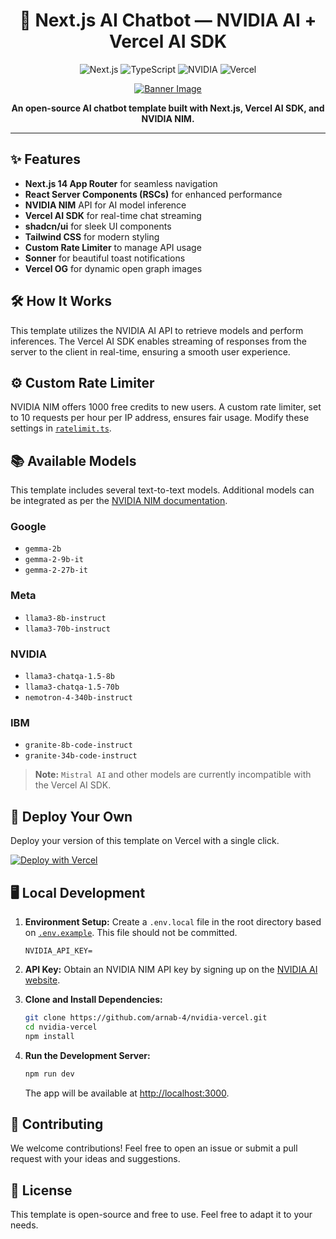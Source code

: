 
<h1 align="center">🚀 Next.js AI Chatbot — NVIDIA AI + Vercel AI SDK</h1>

<p align="center">
  <img src="https://img.shields.io/badge/Next.js-000000.svg?style=for-the-badge&logo=nextdotjs&logoColor=white" alt="Next.js">
  <img src="https://img.shields.io/badge/TypeScript-3178C6.svg?style=for-the-badge&logo=TypeScript&logoColor=white" alt="TypeScript">
  <img src="https://img.shields.io/badge/NVIDIA-76B900.svg?style=for-the-badge&logo=NVIDIA&logoColor=white" alt="NVIDIA">
  <img src="https://img.shields.io/badge/Vercel-000000.svg?style=for-the-badge&logo=Vercel&logoColor=white" alt="Vercel">
</p>

<p align="center">
  <a href="https://nvidia-vercel.vercel.app/" target="_blank">
    <img src="https://nvidia-vercel.vercel.app/og.png" alt="Banner Image" />
  </a>
</p>

<p align="center"><strong>An open-source AI chatbot template built with Next.js, Vercel AI SDK, and NVIDIA NIM.</strong></p>

---

## ✨ Features

- **Next.js 14 App Router** for seamless navigation
- **React Server Components (RSCs)** for enhanced performance
- **NVIDIA NIM** API for AI model inference
- **Vercel AI SDK** for real-time chat streaming
- **shadcn/ui** for sleek UI components
- **Tailwind CSS** for modern styling
- **Custom Rate Limiter** to manage API usage
- **Sonner** for beautiful toast notifications
- **Vercel OG** for dynamic open graph images

## 🛠️ How It Works

This template utilizes the NVIDIA AI API to retrieve models and perform inferences. The Vercel AI SDK enables streaming of responses from the server to the client in real-time, ensuring a smooth user experience.

## ⚙️ Custom Rate Limiter

NVIDIA NIM offers 1000 free credits to new users. A custom rate limiter, set to 10 requests per hour per IP address, ensures fair usage. Modify these settings in [`ratelimit.ts`](lib/ratelimit.ts).

## 📚 Available Models

This template includes several text-to-text models. Additional models can be integrated as per the [NVIDIA NIM documentation](https://build.nvidia.com/docs/nim/).

### Google
- `gemma-2b`
- `gemma-2-9b-it`
- `gemma-2-27b-it`

### Meta
- `llama3-8b-instruct`
- `llama3-70b-instruct`

### NVIDIA
- `llama3-chatqa-1.5-8b`
- `llama3-chatqa-1.5-70b`
- `nemotron-4-340b-instruct`

### IBM
- `granite-8b-code-instruct`
- `granite-34b-code-instruct`

> **Note:** `Mistral AI` and other models are currently incompatible with the Vercel AI SDK.

## 🚀 Deploy Your Own

Deploy your version of this template on Vercel with a single click.

[![Deploy with Vercel](https://vercel.com/button)](https://vercel.com/new)

## 🖥️ Local Development

1. **Environment Setup:** Create a `.env.local` file in the root directory based on [`.env.example`](.env.example). This file should not be committed.

   ```env
   NVIDIA_API_KEY=
   ```

2. **API Key:** Obtain an NVIDIA NIM API key by signing up on the [NVIDIA AI website](https://build.nvidia.com/explore/discover/).

3. **Clone and Install Dependencies:**

   ```bash
   git clone https://github.com/arnab-4/nvidia-vercel.git
   cd nvidia-vercel
   npm install
   ```

4. **Run the Development Server:**

   ```bash
   npm run dev
   ```

   The app will be available at [http://localhost:3000](http://localhost:3000).

## 🤝 Contributing

We welcome contributions! Feel free to open an issue or submit a pull request with your ideas and suggestions.

## 📜 License

This template is open-source and free to use. Feel free to adapt it to your needs.
